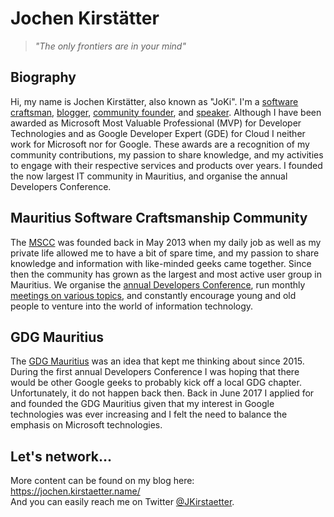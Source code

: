 # Jochen Kirstätter

> *"The only frontiers are in your mind"*

## Biography

Hi, my name is Jochen Kirstätter, also known as "JoKi". I'm a [software craftsman](https://github.com/jochenkirstaetter), [blogger](https://jochen.kirstaetter.name/blog/), [community founder](https://jochen.kirstaetter.name/mscc/), and [speaker](https://jochen.kirstaetter.name/speaking/). Although I have been awarded as Microsoft Most Valuable Professional (MVP) for Developer Technologies and as Google Developer Expert (GDE) for Cloud I neither work for Microsoft nor for Google. These awards are a recognition of my community contributions, my passion to share knowledge, and my activities to engage with their respective services and products over years. I founded the now largest IT community in Mauritius, and organise the annual Developers Conference.

## Mauritius Software Craftsmanship Community

The [MSCC](https://jochen.kirstaetter.name/mscc/) was founded back in May 2013 when my daily job as well as my private life allowed me to have a bit of spare time, and my passion to share knowledge and information with like-minded geeks came together. Since then the community has grown as the largest and most active user group in Mauritius. We organise the [annual Developers Conference](https://conference.mscc.mu/), run monthly [meetings on various topics](https://meetup.com/MauritiusSoftwareCraftsmanshipCommunity/), and constantly encourage young and old people to venture into the world of information technology.

## GDG Mauritius

The [GDG Mauritius](https://www.meetup.com/GDG-Mauritius/) was an idea that kept me thinking about since 2015. During the first annual Developers Conference I was hoping that there would be other Google geeks to probably kick off a local GDG chapter. Unfortunately, it do not happen back then. Back in June 2017 I applied for and founded the GDG Mauritius given that my interest in Google technologies was ever increasing and I felt the need to balance the emphasis on Microsoft technologies.

## Let's network...

More content can be found on my blog here: https://jochen.kirstaetter.name/  
And you can easily reach me on Twitter [@JKirstaetter](https://twitter.com/jkirstaetter).
